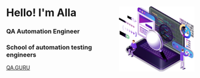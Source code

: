 
<div id="header" align="left">
  <img width="40%" src="img/QA_LOGO.svg" align="right">
	<h1>Hello! I'm Alla</h1>
	<h3>QA Automation Engineer</h3>
  <h3>  </h3>
	<h3>  </h3>
	<h3>  </h3>
	<h3>  </h3>
  <h3>School of automation testing engineers</h3> <a target="_blank" href="https://qa.guru">QA.GURU</a>
</div>


<!--
**FkkfRf/FkkfRf** is a ✨ _special_ ✨ repository because its `README.md` (this file) appears on your GitHub profile.

### Hello! I'm Alla. 

<p align="right">
<img width="30%" src="img/QA_LOGO.svg" >
</p>
<p align="left">
<code><img src="img/QA-logo.svg"></code>
</p>
<p align="center">
<img src="img/QA-logo1.svg" width="500">
</p>
Here are some ideas to get you started:

- 🔭 I’m currently working on ...
- 🌱 I’m currently learning ...
- 👯 I’m looking to collaborate on ...
- 🤔 I’m looking for help with ...
- 💬 Ask me about ...
- 📫 How to reach me: ...
- 😄 Pronouns: ...
- ⚡ Fun fact: ...
-->
